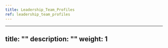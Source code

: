```yaml
---
title: Leadership_Team_Profiles
ref: leadership_team_profiles
---
```

---
title: ""
description: ""
weight: 1
---